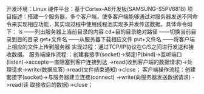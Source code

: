 开发环境：Linux 				硬件平台：基于Cortex-A8开发板(SAMSUNG-S5PV6818) 
项目描述：搭建一个服务器，多个客户端，使多客户端能够通过对服务器发送不同命令来实现相应功能，其实现过程中使用线程池实现多并发传送数据。具体命令如下：
ls ——列出服务器上当前目录的内容		cd+目的目录绝对路径 ——切换当前目录到目的目录
get+文件名 ——从服务器下载相应文件		put+文件名 ——将客户端上相应的文件上传到服务器
实现过程：通过TCP/IP协议在C/S之间进行发送和接收数据。
服务端操作流程:：创建套接字(socket)->绑定IP(bind)->监听端口(listen)->accepte一直阻塞到客户连接到达			->read(收到客户端的数据请求)->处理请求->write(数据应答)->read(文件结束通知)->close；
客户端操作流程：创建套接字(socket)->与服务器建立连接(connect) ->write(向服务器发送数据请求) ->read(读		取接收后的数据)->close；
